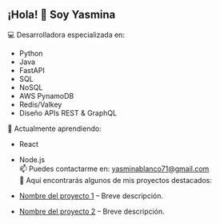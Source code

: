 ## ¡Hola! 👋 Soy Yasmina

💻 Desarrolladora especializada en: 
  - Python
  - Java
  - FastAPI
  - SQL
  - NoSQL
  - AWS PynamoDB
  - Redis/Valkey
  - Diseño APIs REST & GraphQL
     
🌱 Actualmente aprendiendo:
  - React
  - Node.js  
📫 Puedes contactarme en: yasminablanco71@gmail.com  
🔭 Aquí encontrarás algunos de mis proyectos destacados:

- [Nombre del proyecto 1](enlace) – Breve descripción.
- [Nombre del proyecto 2](enlace) – Breve descripción.

<!--
**YasminaBlanco/YasminaBlanco** is a ✨ _special_ ✨ repository because its `README.md` (this file) appears on your GitHub profile.

Here are some ideas to get you started:

- 🔭 I’m currently working on ...
- 🌱 I’m currently learning ...
- 👯 I’m looking to collaborate on ...
- 🤔 I’m looking for help with ...
- 💬 Ask me about ...
- 📫 How to reach me: ...
- 😄 Pronouns: ...
- ⚡ Fun fact: ...
-->
